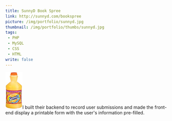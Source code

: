 ```yaml
---
title: SunnyD Book Spree
link: http://sunnyd.com/bookspree
picture: /img/portfolio/sunnyd.jpg
thumbnail: /img/portfolio/thumbs/sunnyd.jpg
tags:
 - PHP
 - MySQL
 - CSS
 - HTML
write: false
---
```


<img src="/img/sunnyd.jpg" alt="SunnyD" class="right" />I built their backend to record user submissions and made the front-end display a printable form with the user's information pre-filled.